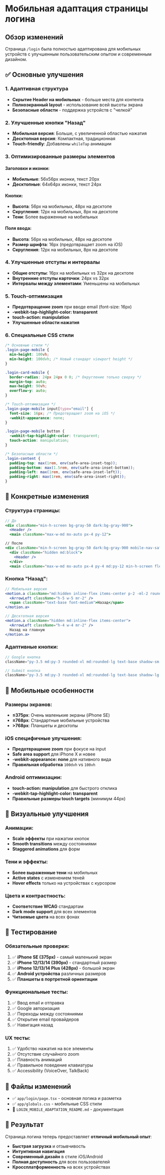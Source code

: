 # Мобильная адаптация страницы логина

## Обзор изменений

Страница `/login` была полностью адаптирована для мобильных устройств с улучшенным пользовательским опытом и современным дизайном.

## ✅ Основные улучшения

### 1. **Адаптивная структура**
- **Скрытие Header на мобильных** - больше места для контента
- **Полноэкранный layout** - использование всей высоты экрана
- **Безопасные области** - поддержка устройств с "челкой"

### 2. **Улучшенные кнопки "Назад"**
- **Мобильная версия**: Больше, с увеличенной областью нажатия
- **Десктопная версия**: Компактная, традиционная
- **Touch-friendly**: Добавлены `whileTap` анимации

### 3. **Оптимизированные размеры элементов**

#### Заголовки и иконки:
- **Мобильные**: 56x56px иконки, текст 20px
- **Десктопные**: 64x64px иконки, текст 24px

#### Кнопки:
- **Высота**: 56px на мобильных, 48px на десктопе
- **Скругления**: 12px на мобильных, 8px на десктопе
- **Тени**: Более выраженные на мобильных

#### Поля ввода:
- **Высота**: 56px на мобильных, 48px на десктопе
- **Размер шрифта**: 16px (предотвращает zoom на iOS)
- **Скругления**: 12px на мобильных, 8px на десктопе

### 4. **Улучшенные отступы и интервалы**
- **Общие отступы**: 16px на мобильных vs 32px на десктопе
- **Внутренние отступы карточки**: 24px vs 32px
- **Интервалы между элементами**: Уменьшены на мобильных

### 5. **Touch-оптимизация**
- **Предотвращение zoom** при вводе email (font-size: 16px)
- **-webkit-tap-highlight-color: transparent**
- **touch-action: manipulation**
- **Улучшенные области нажатия**

### 6. **Специальные CSS стили**

```css
/* Основные стили */
.login-page-mobile {
  min-height: 100vh;
  min-height: 100dvh; /* Новый стандарт viewport height */
}

.login-card-mobile {
  border-radius: 24px 24px 0 0; /* Округление только сверху */
  margin-top: auto;
  max-height: 90vh;
  overflow-y: auto;
}

/* Touch-оптимизация */
.login-page-mobile input[type="email"] {
  font-size: 16px; /* Предотвращает zoom на iOS */
  -webkit-appearance: none;
}

.login-page-mobile button {
  -webkit-tap-highlight-color: transparent;
  touch-action: manipulation;
}

/* Безопасные области */
.login-content {
  padding-top: max(1rem, env(safe-area-inset-top));
  padding-bottom: max(1.5rem, env(safe-area-inset-bottom));
  padding-left: max(1rem, env(safe-area-inset-left));
  padding-right: max(1rem, env(safe-area-inset-right));
}
```

## 🎯 Конкретные изменения

### Структура страницы:
```jsx
// До
<div className="min-h-screen bg-gray-50 dark:bg-gray-900">
  <Header />
  <main className="max-w-md mx-auto px-4 py-12">

// После  
<div className="min-h-screen bg-gray-50 dark:bg-gray-900 mobile-nav-safe-area login-page-mobile">
  <div className="hidden md:block">
    <Header />
  </div>
  <main className="max-w-md mx-auto px-4 py-4 md:py-12 min-h-screen flex flex-col justify-center login-content">
```

### Кнопка "Назад":
```jsx
// Мобильная версия
<motion.a className="md:hidden inline-flex items-center p-2 -ml-2 rounded-lg">
  <ArrowLeft className="h-5 w-5 mr-2" />
  <span className="text-base font-medium">Назад</span>
</motion.a>

// Десктопная версия  
<motion.a className="hidden md:inline-flex items-center">
  <ArrowLeft className="h-4 w-4 mr-2" />
  Назад на главную
</motion.a>
```

### Адаптивные кнопки:
```jsx
// Google кнопка
className="py-3.5 md:py-3 rounded-xl md:rounded-lg text-base shadow-sm active:shadow-none"

// Submit кнопка
className="py-3.5 md:py-3 rounded-xl md:rounded-lg text-base shadow-lg active:shadow-md"
```

## 📱 Мобильные особенности

### Размеры экранов:
- **≤375px**: Очень маленькие экраны (iPhone SE)
- **≤768px**: Стандартные мобильные устройства
- **>768px**: Планшеты и десктопы

### iOS специфичные улучшения:
- **Предотвращение zoom** при фокусе на input
- **Safe area support** для iPhone X и новее
- **-webkit-appearance: none** для нативного вида
- **Правильная обработка** `100dvh` vs `100vh`

### Android оптимизации:
- **touch-action: manipulation** для быстрого отклика
- **-webkit-tap-highlight-color: transparent**
- **Правильные размеры touch targets** (минимум 44px)

## 🎨 Визуальные улучшения

### Анимации:
- **Scale эффекты** при нажатии кнопок
- **Smooth transitions** между состояниями
- **Staggered animations** для форм

### Тени и эффекты:
- **Более выраженные тени** на мобильных
- **Active states** с изменением теней
- **Hover effects** только на устройствах с курсором

### Цвета и контрастность:
- **Соответствие WCAG** стандартам
- **Dark mode support** для всех элементов
- **Читаемые цвета** на всех фонах

## 🧪 Тестирование

### Обязательные проверки:
1. ✅ **iPhone SE (375px)** - самый маленький экран
2. ✅ **iPhone 12/13/14 (390px)** - стандартный размер
3. ✅ **iPhone 12/13/14 Plus (428px)** - большой экран
4. ✅ **Android устройства** различных размеров
5. ✅ **Планшеты в портретной ориентации**

### Функциональные тесты:
1. ✅ Ввод email и отправка
2. ✅ Google авторизация
3. ✅ Переходы между состояниями
4. ✅ Открытие email провайдеров
5. ✅ Навигация назад

### UX тесты:
1. ✅ Удобство нажатия на все элементы
2. ✅ Отсутствие случайного zoom
3. ✅ Плавность анимаций
4. ✅ Правильное поведение клавиатуры
5. ✅ Accessibility (VoiceOver, TalkBack)

## 📂 Файлы изменений

- ✅ `app/login/page.tsx` - основная логика и разметка
- ✅ `app/globals.css` - мобильные CSS стили
- 📄 `LOGIN_MOBILE_ADAPTATION_README.md` - документация

## 🚀 Результат

Страница логина теперь предоставляет **отличный мобильный опыт**:
- **Быстрая загрузка** и отзывчивость
- **Интуитивная навигация** 
- **Современный дизайн** в стиле iOS/Android
- **Полная доступность** для всех пользователей
- **Кроссплатформенность** на всех устройствах 